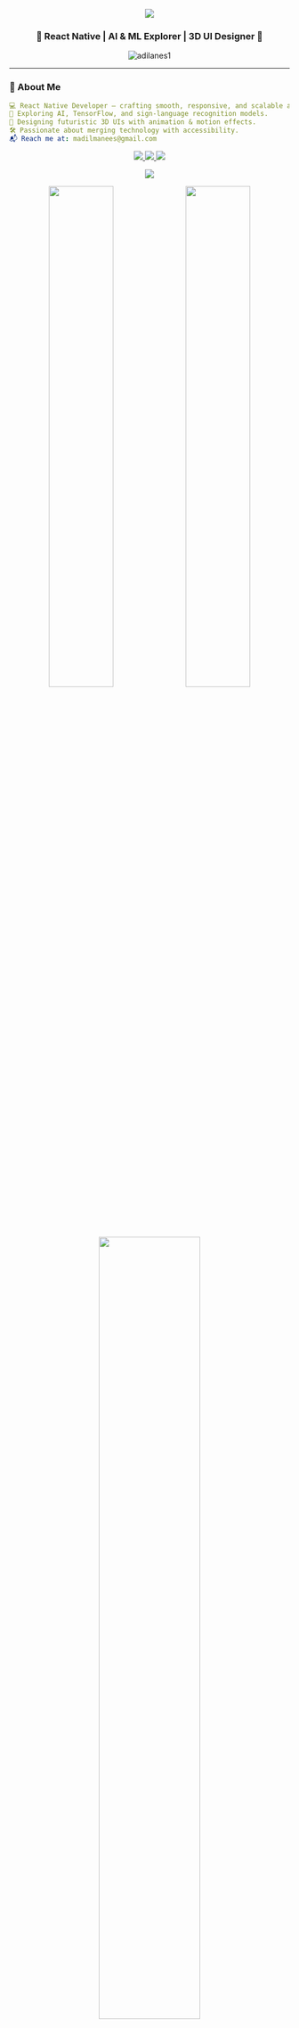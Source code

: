 <!-- ─────────────────────────────────────────────────────────────── -->
<!-- ✨ 3D Neon Developer README for Muhammad Adil -->
<!-- ─────────────────────────────────────────────────────────────── -->

<!-- 🌈 Glowing Gradient Header -->
<p align="center">
  <img src="https://capsule-render.vercel.app/api?type=waving&color=0:00FFFF,100:8A2BE2&height=200&section=header&text=Muhammad%20Adil%20Anees%20👨‍💻&fontSize=45&fontColor=ffffff&animation=fadeIn&fontAlignY=35"/>
</p>

<h3 align="center">🚀 React Native | AI & ML Explorer | 3D UI Designer 🌌</h3>

<p align="center">
  <img src="https://komarev.com/ghpvc/?username=adilanes1&label=Profile%20Views&color=00FFFF&style=for-the-badge" alt="adilanes1" />
</p>

---

### 💫 About Me
```yaml
💻 React Native Developer — crafting smooth, responsive, and scalable apps.  
🧠 Exploring AI, TensorFlow, and sign-language recognition models.  
🎨 Designing futuristic 3D UIs with animation & motion effects.  
🛠️ Passionate about merging technology with accessibility.  
📬 Reach me at: madilmanees@gmail.com
````
<p align="center"> <a href="https://www.linkedin.com/in/muhammad-adil-anees-799589296" target="_blank"> <img src="https://img.shields.io/badge/LinkedIn-0A66C2?style=for-the-badge&logo=linkedin&logoColor=white"/> </a> <a href="mailto:madilmanees@gmail.com"> <img src="https://img.shields.io/badge/Gmail-D14836?style=for-the-badge&logo=gmail&logoColor=white"/> </a> <a href="https://github.com/adilanes1" target="_blank"> <img src="https://img.shields.io/badge/GitHub-171515?style=for-the-badge&logo=github&logoColor=white"/> </a> </p>
<p align="center"> <img src="https://skillicons.dev/icons?i=react,reactnative,js,python,tensorflow,firebase,figma,blender,html,css,vscode" /> </p>
<p align="center"> <img src="https://github-readme-stats.vercel.app/api?username=adilanes1&show_icons=true&theme=tokyonight&hide_border=true&bg_color=0D1117&title_color=00FFFF&icon_color=00FFFF" width="48%" /> <img src="https://github-readme-streak-stats.herokuapp.com?user=adilanes1&theme=tokyonight&hide_border=true&background=0D1117&ring=00FFFF&fire=00FFFF&currStreakLabel=00FFFF" width="48%" /> </p> <p align="center"> <img src="https://github-readme-stats.vercel.app/api/top-langs?username=adilanes1&show_icons=true&theme=tokyonight&layout=compact&hide_border=true&bg_color=0D1117&title_color=00FFFF" width="60%" /> </p>
<p align="center"> <img src="https://cdn.dribbble.com/users/1162077/screenshots/3848914/programmer.gif" width="400px" alt="3D developer working" /> </p> <p align="center"> <img src="https://raw.githubusercontent.com/Platane/snk/output/github-contribution-grid-snake.svg" alt="snake animation" /> </p>
<p align="center"> <img src="https://media.giphy.com/media/Q7SKqn3G97xpmfSOvG/giphy.gif" width="300" /> </p>
<p align="center"> <a href="mailto:madilmanees@gmail.com"> <img src="https://img.shields.io/badge/🚀%20Let's%20Collaborate-8A2BE2?style=for-the-badge&logo=react&logoColor=white" /> </a> </p> <!-- 🌈 Glowing Footer --> <p align="center"> <img src="https://capsule-render.vercel.app/api?type=waving&color=0:8A2BE2,100:00FFFF&height=120&section=footer"/> </p>
